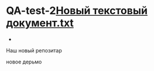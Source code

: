 # QA-test-2[Новый текстовый документ.txt](https://github.com/Igubanin1585/QA-test-2-/files/7077992/default.txt)
-
Наш новый репозитар 

новое дерьмо

